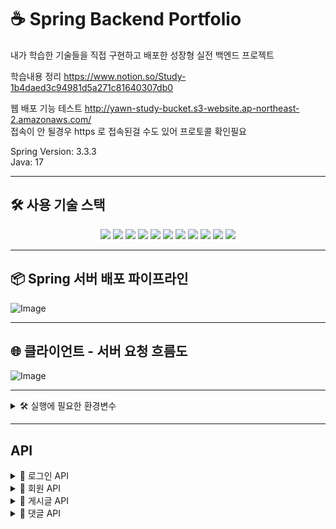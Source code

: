 # ☕ Spring Backend Portfolio
내가 학습한 기술들을 직접 구현하고 배포한 성장형 실전 백엔드 프로젝트

학습내용 정리
https://www.notion.so/Study-1b4daed3c94981d5a271c81640307db0

웹 배포 기능 테스트
http://yawn-study-bucket.s3-website.ap-northeast-2.amazonaws.com/
<br/>
접속이 안 될경우 https 로 접속된걸 수도 있어 프로토콜 확인필요

Spring Version: 3.3.3
<br/>
Java: 17

---

## 🛠️ 사용 기술 스택

<p align="center">
  <img src="https://img.shields.io/badge/SpringBoot-6DB33F?style=for-the-badge&logo=springboot&logoColor=white"/>
  <img src="https://img.shields.io/badge/SpringSecurity-6DB33F?style=for-the-badge&logo=springsecurity&logoColor=white"/>
  <img src="https://img.shields.io/badge/SpringJPA-007396?style=for-the-badge&logo=hibernate&logoColor=white"/>
  <img src="https://img.shields.io/badge/MySQL-4479A1?style=for-the-badge&logo=mysql&logoColor=white"/>
  <img src="https://img.shields.io/badge/Docker-2496ED?style=for-the-badge&logo=docker&logoColor=white"/>
  <img src="https://img.shields.io/badge/GitHubActions-2088FF?style=for-the-badge&logo=githubactions&logoColor=white"/>
  <img src="https://img.shields.io/badge/GitHub-181717?style=for-the-badge&logo=github&logoColor=white"/>
  <img src="https://img.shields.io/badge/AWS-232F3E?style=for-the-badge&logo=amazonaws&logoColor=white"/>
  <img src="https://img.shields.io/badge/EC2-FF9900?style=for-the-badge&logo=amazonec2&logoColor=white"/>
  <img src="https://img.shields.io/badge/RDS-527FFF?style=for-the-badge&logo=amazonrds&logoColor=white"/>
  <img src="https://img.shields.io/badge/S3-569A31?style=for-the-badge&logo=amazons3&logoColor=white"/>
</p>

---

## 📦 Spring 서버 배포 파이프라인

![Image](https://github.com/user-attachments/assets/fb8210c2-2408-4660-9068-730d8583732f)

---

## 🌐 클라이언트 - 서버 요청 흐름도

![Image](https://github.com/user-attachments/assets/b88b0ce3-6921-4f1c-a748-d9563a072104) 


---
<details>
<summary>🛠️ 실행에 필요한 환경변수 </summary>

| 환경변수 이름              | 설명                         | 예시값                            |
|--------------------------|------------------------------|----------------------------------|
| `LOCAL_USERNAME`         | 로컬 MySQL 사용자명             | `root`                           |
| `LOCAL_PASSWORD`         | 로컬 MySQL 비밀번호             | `1234`                           |
| `RDS_DB_NAME`            | RDS에서 사용할 DB 이름          | `myappdb`                        |
| `RDS_ENDPOINT`           | RDS 엔드포인트 주소             | `mydb.abc123.ap-northeast-2.rds.amazonaws.com` |
| `RDS_USERNAME`           | RDS 사용자명                   | `admin`                          |
| `RDS_PASSWORD`           | RDS 비밀번호                   | `yourStrongPassword`             |
| `SPRING_PROFILES_ACTIVE` | 스프링 프로파일 (local, prod 등) | `local`                          |

</details>

---

## API

<details>
<summary>🔐 로그인 API</summary>

### 🔐 로그인

| 항목 | 내용 |
| --- | --- |
| **Method** | POST |
| **URL** | `/login` |
| **설명** | 사용자 로그인 처리 후 JWT 토큰 반환 |
| **요청 헤더** | `Content-Type: application/json` |
| **요청 바디** | `{ "id": "test@example.com", "password": "1234" }` |
| **응답 바디** | `{ "accessToken": "...", "tokenType": "Bearer" }` |
| **응답 코드** | 200 OK |

### 🧪 로그인 테스트

| 항목 | 내용 |
| --- | --- |
| **Method** | GET |
| **URL** | `/login/test` |
| **설명** | JWT 인증된 유저의 닉네임을 반환함 |
| **요청 헤더** | `Authorization: Bearer <accessToken>` |
| **응답 바디** | `"testUser"` |
| **응답 코드** | 200 OK |

</details>

<details>
<summary>👤 회원 API</summary>

### 👤 회원가입

| 항목 | 내용 |
| --- | --- |
| **Method** | POST |
| **URL** | `/member` |
| **설명** | 새로운 사용자를 등록합니다 |
| **요청 헤더** | `Content-Type: application/json` |
| **요청 바디** | `{ "email": "user@email.com", "nickname": "닉네임", "password": "1234" }` |
| **응답 바디** | `{ "id": 1, "nickname": "닉네임" }` |
| **응답 코드** | `201 Created` + `Location: /member/{id}` |

### 🧑‍💼 마이페이지 조회

| 항목 | 내용 |
| --- | --- |
| **Method** | GET |
| **URL** | `/member/my` |
| **설명** | JWT 인증된 사용자의 마이페이지(작성 글/댓글 목록 포함)를 반환합니다 |
| **요청 헤더** | `Authorization: Bearer <accessToken>` |
| **응답 바디** | `{ "nickname": "닉네임", "email": "user@email.com", "boards": [...], "comments": [...] }` |
| **응답 코드** | `200 OK` |

</details>

<details>
<summary>📝 게시글 API</summary>

### 📝 게시글 작성

| 항목 | 내용 |
| --- | --- |
| **Method** | POST |
| **URL** | `/board` |
| **설명** | 인증된 사용자가 게시글을 작성함 |
| **요청 헤더** | `Authorization: Bearer <accessToken>`, `Content-Type: application/json` |
| **요청 바디** | `{ "title": "제목", "content": "내용" }` |
| **응답 바디** | `{ "id": 1, "title": "제목", "content": "내용", "nickname": "작성자", "email": "작성자이메일" }` |
| **응답 코드** | `201 Created` + `Location: /board/{id}` |

---

### 📄 게시글 단일 조회

| 항목 | 내용 |
| --- | --- |
| **Method** | GET |
| **URL** | `/board/{id}` |
| **설명** | 게시글 상세 내용 + 댓글 목록 반환 |
| **응답 바디** | `{ "id": 1, "title": "제목", "content": "내용", "nickname": "작성자", "comments": [...] }` |
| **응답 코드** | `200 OK` |

---

### 📚 게시글 목록 조회

| 항목 | 내용 |
| --- | --- |
| **Method** | GET |
| **URL** | `/board` |
| **설명** | 전체 게시글 목록 반환 (간략 정보만 포함) |
| **응답 바디** | `[{ "id": 1, "title": "제목", "nickname": "작성자", "commentCount": 3 }]` |
| **응답 코드** | `200 OK` |

---

### ✏ 게시글 수정

| 항목 | 내용 |
| --- | --- |
| **Method** | PATCH |
| **URL** | `/board/{id}` |
| **설명** | 로그인된 사용자가 본인의 게시글을 수정 |
| **요청 헤더** | `Authorization: Bearer <accessToken>` |
| **요청 바디** | `{ "title": "수정된 제목", "content": "수정된 내용" }` |
| **응답 바디** | `{ "id": 1, "title": "수정된 제목", "content": "수정된 내용", "nickname": "작성자", "email": "작성자이메일" }` |
| **응답 코드** | `200 OK` |

---

### ❌ 게시글 삭제

| 항목 | 내용 |
| --- | --- |
| **Method** | DELETE |
| **URL** | `/board/{id}` |
| **설명** | 로그인된 사용자가 본인의 게시글을 삭제함 |
| **요청 헤더** | `Authorization: Bearer <accessToken>` |
| **응답 바디** | 없음 |
| **응답 코드** | `204 No Content` |

</details>

<details>
<summary>💬 댓글 API</summary>

### 💬 댓글 작성

| 항목 | 내용 |
| --- | --- |
| **Method** | POST |
| **URL** | `/board/{boardId}/comment` |
| **설명** | 특정 게시글에 대한 댓글을 작성함 |
| **요청 헤더** | `Authorization: Bearer <accessToken>`, `Content-Type: application/json` |
| **요청 바디** | `{ "content": "댓글 내용입니다" }` |
| **응답 바디** | `{ "id": 1, "boardId": 1, "content": "댓글 내용입니다", "nickname": "작성자", "createdAt": "2025-04-24T11:00:00" }` |
| **응답 코드** | `201 Created` + `Location: /board/{boardId}/comment/{id}` |

---

### ✏ 댓글 수정

| 항목 | 내용 |
| --- | --- |
| **Method** | PATCH |
| **URL** | `/board/{boardId}/comment/{commentId}` |
| **설명** | 특정 댓글 내용을 수정함 |
| **요청 헤더** | `Authorization: Bearer <accessToken>` |
| **요청 바디** | `{ "content": "수정된 댓글 내용" }` |
| **응답 바디** | `{ "id": 1, "boardId": 1, "content": "수정된 댓글 내용", "nickname": "작성자", "createdAt": "..." }` |
| **응답 코드** | `200 OK` |

---

### ❌ 댓글 삭제

| 항목 | 내용 |
| --- | --- |
| **Method** | DELETE |
| **URL** | `/board/{boardId}/comment/{commentId}` |
| **설명** | 해당 사용자의 댓글을 삭제함 |
| **요청 헤더** | `Authorization: Bearer <accessToken>` |
| **응답 바디** | 없음 |
| **응답 코드** | `204 No Content` |

</details>
